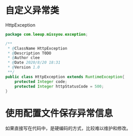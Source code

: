 # 自定义异常类

HttpException

```java
package com.leeup.missyou.exception;

/**
 * @ClassName HttpException
 * @Description T0DO
 * @Author clee
 * @Date 2020/8/20 18:31
 * @Version 1.0
 **/
public class HttpException extends RuntimeException{
    protected Integer code;
    protected Integer httpStatusCode = 500;
}

```

# 使用配置文件保存异常信息

如果直接写在代码中，是硬编码的方式，比较难以维护和修改。